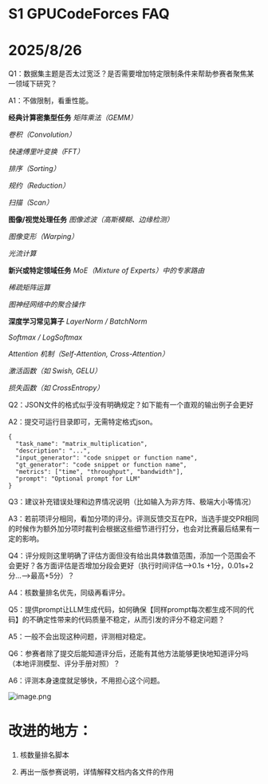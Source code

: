 # S1 GPUCodeForces FAQ

# 2025/8/26 

Q1：数据集主题是否太过宽泛？是否需要增加特定限制条件来帮助参赛者聚焦某一领域下研究？

A1：不做限制，看重性能。

**经典计算密集型任务** _矩阵乘法（GEMM）_

_卷积（Convolution）_

_快速傅里叶变换（FFT）_

_排序（Sorting）_

_规约（Reduction）_

_扫描（Scan）_

**图像/视觉处理任务** _图像滤波（高斯模糊、边缘检测）_

_图像变形（Warping）_

_光流计算_

**新兴或特定领域任务** _MoE（Mixture of Experts）中的专家路由_

_稀疏矩阵运算_

_图神经网络中的聚合操作_

**深度学习常见算子** _LayerNorm / BatchNorm_

_Softmax / LogSoftmax_

_Attention 机制（Self-Attention, Cross-Attention）_

_激活函数（如 Swish, GELU）_

_损失函数（如 CrossEntropy）_

Q2：JSON文件的格式似乎没有明确规定？如下能有一个直观的输出例子会更好

A2：提交可运行目录即可，无需特定格式json。

```plaintext
{
  "task_name": "matrix_multiplication",
  "description": "...",
  "input_generator": "code snippet or function name",
  "gt_generator": "code snippet or function name",
  "metrics": ["time", "throughput", "bandwidth"],
  "prompt": "Optional prompt for LLM"
}
```

Q3：建议补充错误处理和边界情况说明（比如输入为非方阵、极端大小等情况）

A3：若前项评分相同，看加分项的评分。评测反馈交互在PR，当选手提交PR相同的时候作为额外加分项时裁判会根据这些细节进行打分，也会对比赛最后结果有一定的影响。

Q4：评分规则这里明确了评估方面但没有给出具体数值范围，添加一个范围会不会更好？各方面评估是否增加分段会更好（执行时间评估-->0.1s +1分，0.01s+2分...-->最高+5分）？

A4：核数量排名优先，同级再看评分。

Q5：提供prompt让LLM生成代码，如何确保【同样prompt每次都生成不同的代码】的不确定性带来的代码质量不稳定，从而引发的评分不稳定问题？

A5：一般不会出现这种问题，评测相对稳定。

Q6：参赛者除了提交后能知道评分后，还能有其他方法能够更快地知道评分吗（本地评测模型、评分手册对照）？

A6：评测本身速度就足够快，不用担心这个问题。

![image.png](https://alidocs.oss-cn-zhangjiakou.aliyuncs.com/res/mxPOG5zZDaNw2nKa/img/c7294652-8334-439b-911e-dfb3ea25145b.png)

# 改进的地方：

1.  核数量排名脚本
    
2.  再出一版参赛说明，详情解释文档内各文件的作用